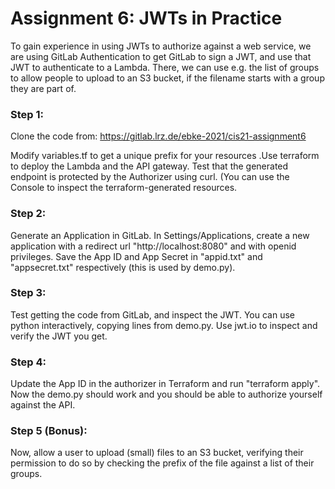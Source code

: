 # Assignment 6: JWTs in Practice

To gain experience in using JWTs to authorize against a web service, we are using GitLab Authentication to get GitLab to sign a JWT, and use that JWT to authenticate to a Lambda. There, we can use e.g. the list of groups to allow people to upload to an S3 bucket, if the filename starts with a group they are part of.

### Step 1:
Clone the code from: https://gitlab.lrz.de/ebke-2021/cis21-assignment6

Modify variables.tf to get a unique prefix for your resources .Use terraform to deploy the Lambda and the API gateway. Test that the generated endpoint is protected by the Authorizer using curl. (You can use the Console to inspect the terraform-generated resources.

### Step 2:
Generate an Application in GitLab. In Settings/Applications, create a new application with a redirect url "http://localhost:8080" and with openid privileges. Save the App ID and App Secret in "appid.txt" and "appsecret.txt" respectively (this is used by demo.py).

### Step 3:
Test getting the code from GitLab, and inspect the JWT. You can use python interactively, copying lines from demo.py. Use jwt.io to inspect and verify the JWT you get.

### Step 4:
Update the App ID in the authorizer in Terraform and run "terraform apply". Now the demo.py should work and you should be able to authorize yourself against the API.

### Step 5 (Bonus):
Now, allow a user to upload (small) files to an S3 bucket, verifying their permission to do so by checking the prefix of the file against a list of their groups.
